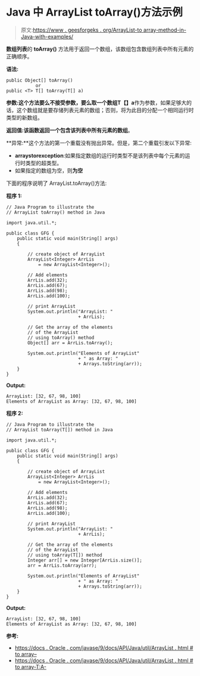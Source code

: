 # Java 中 ArrayList toArray()方法示例

> 原文:[https://www . geesforgeks . org/ArrayList-to array-method-in-Java-with-examples/](https://www.geeksforgeeks.org/arraylist-toarray-method-in-java-with-examples/)

**数组列表**的 **toArray()** 方法用于返回一个数组，该数组包含数组列表中所有元素的正确顺序。

**语法:**

```
public Object[] toArray()
           or
public <T> T[] toArray(T[] a)
```

**参数:**这个方法要么不接受参数，要么取一个数组**T【】a**作为参数，如果足够大的话，这个数组就是要存储列表元素的数组；否则，将为此目的分配一个相同运行时类型的新数组。

**返回值:**该函数返回**一个包含该列表中所有元素的数组**。

**异常:**这个方法的第一个重载没有抛出异常。但是，第二个重载引发以下异常:

*   **arraystorexception**:如果指定数组的运行时类型不是该列表中每个元素的运行时类型的超类型。
*   如果指定的数组为空，则**为空**

下面的程序说明了 ArrayList.toArray()方法:

**程序 1:**

```
// Java Program to illustrate the
// ArrayList toArray() method in Java

import java.util.*;

public class GFG {
    public static void main(String[] args)
    {

        // create object of ArrayList
        ArrayList<Integer> ArrLis
            = new ArrayList<Integer>();

        // Add elements
        ArrLis.add(32);
        ArrLis.add(67);
        ArrLis.add(98);
        ArrLis.add(100);

        // print ArrayList
        System.out.println("ArrayList: "
                           + ArrLis);

        // Get the array of the elements
        // of the ArrayList
        // using toArray() method
        Object[] arr = ArrLis.toArray();

        System.out.println("Elements of ArrayList"
                           + " as Array: "
                           + Arrays.toString(arr));
    }
}
```

**Output:**

```
ArrayList: [32, 67, 98, 100]
Elements of ArrayList as Array: [32, 67, 98, 100]

```

**程序 2:**

```
// Java Program to illustrate the
// ArrayList toArray(T[]) method in Java

import java.util.*;

public class GFG {
    public static void main(String[] args)
    {

        // create object of ArrayList
        ArrayList<Integer> ArrLis
            = new ArrayList<Integer>();

        // Add elements
        ArrLis.add(32);
        ArrLis.add(67);
        ArrLis.add(98);
        ArrLis.add(100);

        // print ArrayList
        System.out.println("ArrayList: "
                           + ArrLis);

        // Get the array of the elements
        // of the ArrayList
        // using toArray(T[]) method
        Integer arr[] = new Integer[ArrLis.size()];
        arr = ArrLis.toArray(arr);

        System.out.println("Elements of ArrayList"
                           + " as Array: "
                           + Arrays.toString(arr));
    }
}
```

**Output:**

```
ArrayList: [32, 67, 98, 100]
Elements of ArrayList as Array: [32, 67, 98, 100]

```

**参考:**

*   [https://docs . Oracle . com/javase/9/docs/API/Java/util/ArrayList . html # to array–](https://docs.oracle.com/javase/9/docs/api/java/util/ArrayList.html#toArray--)
*   [https://docs . Oracle . com/javase/9/docs/API/Java/util/ArrayList . html # to array-T:A-](https://docs.oracle.com/javase/9/docs/api/java/util/ArrayList.html#toArray-T:A-)